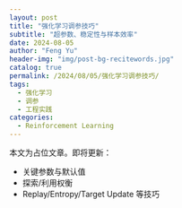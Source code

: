 ```yaml
---
layout: post
title: "强化学习调参技巧"
subtitle: "超参数、稳定性与样本效率"
date: 2024-08-05
author: "Feng Yu"
header-img: "img/post-bg-recitewords.jpg"
catalog: true
permalink: /2024/08/05/强化学习调参技巧/
tags:
  - 强化学习
  - 调参
  - 工程实践
categories:
  - Reinforcement Learning
---
```


本文为占位文章。即将更新：
- 关键参数与默认值
- 探索/利用权衡
- Replay/Entropy/Target Update 等技巧
